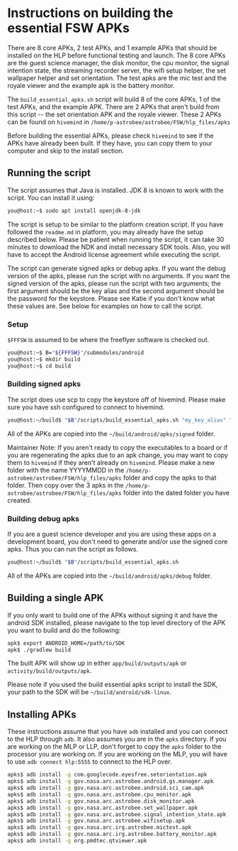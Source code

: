 # Instructions on building the essential FSW APKs

There are 8 core APKs, 2 test APKs, and 1 example APKs that should be installed
on the HLP before functional testing and launch. The 8 core APKs are the guest
science manager, the disk monitor, the cpu monitor, the signal intention state,
the streaming recorder server, the wifi setup helper, the set wallpaper helper
and set orientation. The test apks are the mic test and the royale viewer and
the example apk is the battery monitor.

The `build_essential_apks.sh` script will build 8 of the core APKs, 1 of the
test APKs, and the example APK. There are 2 APKs that aren't build from this
script -- the set orientation APK and the royale viewer. These 2 APKs can be
found on `hivemind` in `/home/p-astrobee/astrobee/FSW/hlp_files/apks`

Before building the essential APKs, please check `hivemind` to see if the APKs have
already been built. If they have, you can copy them to your computer and skip to
the install section.

## Running the script

The script assumes that Java is installed. JDK 8 is known to
work with the script. You can install it using:

```sh
you@host:~$ sudo apt install openjdk-8-jdk
```

The script is setup to be similar to the platform creation script. If you have
followed the `readme.md` in platform, you may already have the setup described
below. Please be patient when running the script, it can take 30 minutes to
download the NDK and install necessary SDK tools. Also, you will have to accept
the Android license agreement while executing the script.

The script can generate signed apks or debug apks. If you want the debug version
of the apks, please run the script with no arguments. If you want the signed
version of the apks, please run the script with two arguments; the first
argument should be the key alias and the second argument should be the password
for the keystore. Please see Katie if you don't know what these values are. See
below for examples on how to call the script.

### Setup

`$FFFSW` is assumed to be where the freeflyer software is checked out.

```sh
you@host:~$ B="${FFFSW}"/submodules/android
you@host:~$ mkdir build
you@host:~$ cd build
```

### Building signed apks
The script does use scp to copy the keystore off of hivemind. Please make sure
you have ssh configured to connect to hivemind.

```sh
you@host:~/build$ "$B"/scripts/build_essential_apks.sh "my_key_alias" "password"
```

All of the APKs are copied into the `~/build/android/apks/signed` folder.

Maintainer Note: If you aren't ready to copy the executables to a board or if
you are regenerating the apks due to an apk change, you may want to copy them to
`hivemind` if they aren't already on `hivemind`. Please make a new folder with
the name YYYYMMDD in the `/home/p-astrobee/astrobee/FSW/hlp_files/apks` folder
and copy the apks to that folder. Then copy over the 3 apks in the
`/home/p-astrobee/astrobee/FSW/hlp_files/apks` folder into the dated folder
you have created.

### Building debug apks

If you are a guest science developer and you are using these apps on a
development board, you don't need to generate and/or use the signed core apks.
Thus you can run the script as follows.

```sh
you@host:~/build$ "$B"/scripts/build_essential_apks.sh
```

All of the APKs are copied into the `~/build/android/apks/debug` folder.

## Building a single APK

If you only want to build one of the APKs without signing it and have the
android SDK installed, please navigate to the top level directory of the APK you
want to build and do the following:

```sh
apk$ export ANDROID_HOME=/path/to/SDK
apk$ ./gradlew build
```

The built APK will show up in either `app/build/outputs/apk` or
`activity/build/outputs/apk`.

Please note if you used the build essential apks script to install the SDK, your
path to the SDK will be `~/build/android/sdk-linux`.

## Installing APKs

These instructions assume that you have `adb` installed and you can connect to
the HLP through `adb`. It also assumes you are in the `apks` directory. If you
are working on the MLP or LLP, don't forget to copy the `apks` folder to the
processor you are working on. If you are working on the MLP, you will have to
use `adb connect hlp:5555` to connect to the HLP over.

```sh
apks$ adb install -g com.googlecode.eyesfree.setorientation.apk
apks$ adb install -g gov.nasa.arc.astrobee.android.gs.manager.apk
apks$ adb install -g gov.nasa.arc.astrobee.android.sci_cam.apk
apks$ adb install -g gov.nasa.arc.astrobee.cpu_monitor.apk
apks$ adb install -g gov.nasa.arc.astrobee.disk_monitor.apk
apks$ adb install -g gov.nasa.arc.astrobee.set_wallpaper.apk
apks$ adb install -g gov.nasa.arc.astrobee.signal_intention_state.apk
apks$ adb install -g gov.nasa.arc.astrobee.wifisetup.apk
apks$ adb install -g gov.nasa.arc.irg.astrobee.mictest.apk
apks$ adb install -g gov.nasa.arc.irg.astrobee.battery_monitor.apk
apks$ adb install -g org.pmdtec.qtviewer.apk
```
